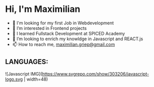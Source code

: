# Hi, I'm Maximilian

- 👋 I'm looking for my first Job in Webdevelopment
- 👀 I’m interested in Frontend projects
- 🌱 I learned Fullstack Development at SPICED Academy 
- 💞️ I’m looking to enrich my knowldge in Javascript and REACT.js 
- 📫 How to reach me, maximilian.griep@gmail.com

## LANGUAGES:

![Javascript IMG](https://www.svgrepo.com/show/303206/javascript-logo.svg | width=48)



<!---
Grix0110/Grix0110 is a ✨ special ✨ repository because its `README.md` (this file) appears on your GitHub profile.
You can click the Preview link to take a look at your changes.
--->
